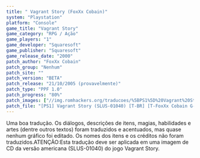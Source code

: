 ```yaml
---
title: " Vagrant Story (FoxXx Cobain)"
system: "Playstation"
platform: "Console"
game_title: "Vagrant Story"
game_category: "RPG / Ação"
game_players: "1"
game_developer: "Squaresoft"
game_publisher: "Squaresoft"
game_release_date: "2000"
patch_author: "FoxXx Cobain"
patch_group: "Nenhum"
patch_site: ""
patch_version: "BETA"
patch_release: "21/10/2005 (provavelmente)"
patch_type: "PPF 1.0"
patch_progress: "80%"
patch_images: ["//img.romhackers.org/traducoes/%5BPS1%5D%20Vagrant%20Story%20-%20FoxXx%20Cobain%20-%201.jpg","//img.romhackers.org/traducoes/%5BPS1%5D%20Vagrant%20Story%20-%20FoxXx%20Cobain%20-%202.png","//img.romhackers.org/traducoes/%5BPS1%5D%20Vagrant%20Story%20-%20FoxXx%20Cobain%20-%203.png"]
patch_file: "[PS1] Vagrant Story (SLUS-01040) [T-BR] [T-FoxXx Cobain G-Nenhum] [V-BETA P-80% A-2005].rar"
---
```

Uma boa tradução. Os diálogos, descrições de itens, magias, habilidades e artes (dentre outros textos) foram traduzidos e acentuados, mas quase nenhum gráfico foi editado. Os nomes dos itens e os créditos não foram traduzidos.ATENÇÃO:Esta tradução deve ser aplicada em uma imagem de CD da versão americana (SLUS-01040) do jogo Vagrant Story.